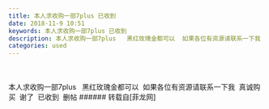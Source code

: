 ```yaml
---
title: 本人求收购一部7plus 已收到
date: 2018-11-9 10:51
keywords: 本人求收购一部7plus 已收到
description: 本人求收购一部7plus   黑红玫瑰金都可以  如果各位有资源请联系一下我  真诚购买  谢了  已收到  删帖
categories: used
---
```

<td class="t_f" id="postmessage_2242844">

<br/>
<br/>
本人求收购一部7plus   黑红玫瑰金都可以  如果各位有资源请联系一下我  真诚购买  谢了  已收到  删帖</td>
###### 转载自[菲龙网]